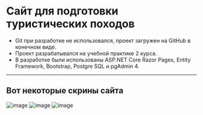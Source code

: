 ﻿# Сайт для подготовки туристических походов
- Git при разработке не использовался, проект загружен на GitHub в конечном виде.
- Проект разрабатывался на учебной практике 2 курса.
- В разработке были использованы ASP.NET Core Razor Pages, Entity Framework, Bootstrap, Postgre SQL и pgAdmin 4.
---
## Вот некоторые скрины сайта
![image](https://github.com/GlarkDen/TripPreparationWeb/assets/90215968/a018a426-d994-4ccc-adb4-70e3a4cf3d1e)
![image](https://github.com/GlarkDen/TripPreparationWeb/assets/90215968/23de92e2-6839-4976-8e25-8f4b9810304b)
![image](https://github.com/GlarkDen/TripPreparationWeb/assets/90215968/5bf7f079-5f20-4794-bba7-ea43106ce335)
